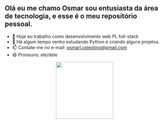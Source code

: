 ## Olá eu me chamo Osmar sou entusiasta da área de tecnologia, e esse é o meu repositório pessoal.

- 🔭 Hoje eu trabalho como desenvolvimento web PL full-stack
- 🌱 Há algum tempo venho estudando Python e criando alguns projetos.
- 📫 Contate-me no e-mail: osmarl.celestino@gmail.com
- 😄 Pronouns: ele/dele

<div align="center">
  <a href="https://www.linkedin.com/in/osmar-celestino/">
  <img  height="180em" src="https://github-readme-stats.vercel.app/api/top-langs/?username=OsmarCelestino&layout=compact&langs_count=7&theme=dracula"/>
</div>

